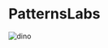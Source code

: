 # PatternsLabs

![dino](https://user-images.githubusercontent.com/59415030/236568748-ce6ad50b-a3f6-4ec1-884d-f85008a08306.gif)

